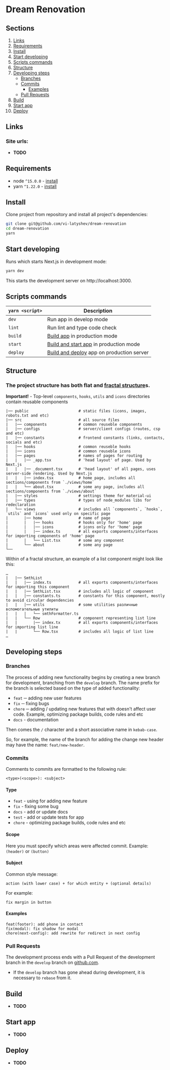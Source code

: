 # Dream Renovation

## Sections
1. [Links](#links)
1. [Requirements](#requirements)
1. [Install](#install)
1. [Start developing](#start-developing)
1. [Scripts commands](#scripts-commands)
1. [Structure](#structure)
1. [Developing steps](#developing-steps)
    * [Branches](#branches)
    * [Commits](#commits)
        * [Examples](#examples)
    * [Pull Requests](#pull-requests)
1. [Build](#build)
1. [Start app](#start-app)
1. [Deploy](#deploy)

## Links

### Site urls:

* **TODO**

## Requirements

* node `^15.0.0` - [install](https://nodejs.org/en/download/)
* yarn `^1.22.0` - [install](https://yarnpkg.com/en/docs/install/)

## Install

Clone project from repository and install all project's dependencies:

```bash
git clone git@github.com/vi-latyshev/dream-renovation
cd dream-renovation
yarn
```

## Start developing

Runs which starts Next.js in development mode:
```bash
yarn dev
```
This starts the development server on http://localhost:3000.

## Scripts commands

|`yarn <script>`    |Description|
|-------------------|-----------|
|`dev`              |Run app in develop mode|
|`lint`             |Run lint and type code check|
|`build`            |[Build app](#build) in production mode|
|`start`            |[Build and start app](#start-app) in production mode|
|`deploy`           |[Build and deploy](#deploy) app on production server|

## Structure

### The project structure has both flat and [fractal structure](https://github.com/davezuko/react-redux-starter-kit/wiki/Fractal-Project-Structure)s.

**Important!** - Top-level `components`, `hooks`, `utils` and `icons` directories contain reusable components

```
|── public                      # static files (icons, images, robots.txt and etc)
|── src                         # all source files
|   |── components              # common reuseble components
|   |── configs                 # server/client configs (routes, csp and etc)
|   |── constants               # frontend constants (links, contacts, socials and etc)
|   |── hooks                   # common reuseble hooks
|   |── icons                   # common reuseble icons
|   |── pages                   # names of pages for routing
|   |   |── _app.tsx            # 'head layout' of page. Used by Next.js
|   |   |── _document.tsx       # 'head layout' of all pages, uses server-side rendering. Used by Next.js
|   |   |── index.tsx           # home page, includes all sections/components from `./views/home`
|   |   └── about.tsx           # some any page, includes all sections/components from `./views/about`
|   |── styles                  # settings theme for material-ui
|   |── types                   # types of node_modules libs for redeclaration
|   └── views                   # includes all `components`, `hooks`, `utils` and `icons` used only on specific page
|       |── home                # name of page
|       |   |── hooks           # hooks only for 'home' page
|       |   |── icons           # icons only for 'home' page
|       |   |── index.ts        # all exports components/interfaces for importing components of 'home' page
|       |   └── List.tsx        # some any component
|       └── about               # some any page
└──
```

Within of a fractal structure, an example of a list component might look like this:

```
…
|   |── SmthList
|   |   |── index.ts            # all exports components/interfaces for importing this component
|   |   |── SmthList.tsx        # includes all logic of component
|   |   |── constants.ts        # constants for this component, mostly to avoid circular dependencies
|   |   |── utils               # some utilities различные вспомогательные утилиты
|   |   |   └── smthFormatter.ts
|   |   └── Row                 # component representing list line
|   |       |── index.tx        # all exports components/interfaces for importing list line
|   |       └── Row.tsx         # includes all logic of list line
…
```

## Developing steps

### Branches

The process of adding new functionality begins by creating a new branch for development, branching from the `develop` branch. The name prefix for the branch is selected based on the type of added functionality:

* `feat` ─ adding new user features
* `fix` ─ fixing bugs
* `chore` ─ adding / updating new features that with doesn't affect user code. Example, optimizing package builds, code rules and etc
* `docs` - documentation

Then comes the `/` character and a short associative name in `kebab-case`.

So, for example, the name of the branch for adding the change new header may have the name: `feat/new-header`.

### Commits

Comments to commits are formatted to the following rule:

```
<type>(<scope>): <subject>
```

#### Type

* `feat` - using for adding new feature
* `fix` - fixing some bug
* `docs` - add or update docs
* `test` - add or update tests for app
* `chore` - optimizing package builds, code rules and etc

#### Scope

Here you must specify which areas were affected commit. Example: `(header)` or `(button)`

#### Subject

Common style message:

```
action (with lower case) + for which entity + (optional details)
```

For example:
```
fix margin in button
```

#### Examples

```
feat(footer): add phone in contact
fix(modal): fix shadow for modal
chore(next-config): add rewrite for redirect in next config
```

### Pull Requests

The development process ends with a Pull Request of the development branch in the `develop` branch on [github.com](https://github.com/vi-latyshev/dream-renovation).
* If the `develop` branch has gone ahead during development, it is necessary to `rebase` from it.

## Build

* **TODO**

## Start app

* **TODO**

## Deploy

* **TODO**
